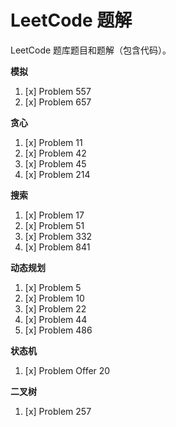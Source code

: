# LeetCode 题解

LeetCode 题库题目和题解（包含代码）。

**模拟**

1. [x] Problem 557
2. [x] Problem 657

**贪心**

1. [x] Problem 11
2. [x] Problem 42
3. [x] Problem 45
4. [x] Problem 214

**搜索**

1. [x] Problem 17
2. [x] Problem 51
3. [x] Problem 332
4. [x] Problem 841

**动态规划**

1. [x] Problem 5
2. [x] Problem 10
3. [x] Problem 22
4. [x] Problem 44
5. [x] Problem 486

**状态机**

1. [x] Problem Offer 20

**二叉树**

1. [x] Problem 257
